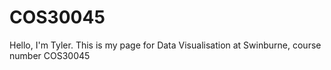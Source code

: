 # COS30045
Hello, I'm Tyler. This is my page for Data Visualisation at Swinburne, course number COS30045
